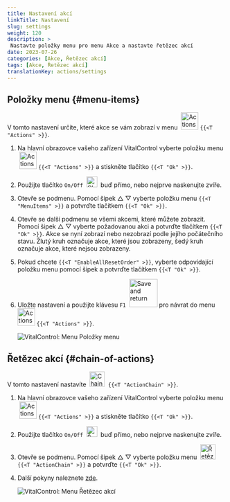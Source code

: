 ```yaml
---
title: Nastavení akcí
linkTitle: Nastavení
slug: settings
weight: 120
description: >
 Nastavte položky menu pro menu Akce a nastavte řetězec akcí
date: 2023-07-26
categories: [Akce, Řetězec akcí]
tags: [Akce, Řetězec akcí]
translationKey: actions/settings
---
```

## Položky menu {#menu-items}

V tomto nastavení určíte, které akce se vám zobrazí v menu &nbsp;<img src="/icons/actions.svg" width="40" align="bottom" alt="Actions" /> `{{<T "Actions" >}}`.

1. Na hlavní obrazovce vašeho zařízení VitalControl vyberte položku menu &nbsp;<img src="/icons/actions.svg" width="40" align="bottom" alt="Actions" /> `{{<T "Actions" >}}` a stiskněte tlačítko `{{<T "Ok" >}}`.

2. Použijte tlačítko `On/Off` &nbsp;<img src="/icons/gear.svg" width="25" align="bottom" alt="Chain of actions" />&nbsp; buď přímo, nebo nejprve naskenujte zvíře.

3. Otevře se podmenu. Pomocí šipek △ ▽ vyberte položku menu `{{<T "MenuItems" >}}` a potvrďte tlačítkem `{{<T "Ok" >}}`.

4. Otevře se další podmenu se všemi akcemi, které můžete zobrazit. Pomocí šipek △ ▽ vyberte požadovanou akci a potvrďte tlačítkem `{{<T "Ok" >}}`. Akce se nyní zobrazí nebo nezobrazí podle jejího počátečního stavu. Žlutý kruh označuje akce, které jsou zobrazeny, šedý kruh označuje akce, které nejsou zobrazeny.

5. Pokud chcete `{{<T "EnableAllResetOrder" >}}`, vyberte odpovídající položku menu pomocí šipek a potvrďte tlačítkem `{{<T "Ok" >}}`.

6. Uložte nastavení a použijte klávesu `F1` &nbsp;<img src="/icons/footer/save_exit.svg" width="65" align="bottom" alt="Save and return" /> pro návrat do menu &nbsp;<img src="/icons/actions.svg" width="40" align="bottom" alt="Actions" /> `{{<T "Actions" >}}`.

    ![VitalControl: Menu Položky menu](../images/menu.png "Položky menu")

## Řetězec akcí {#chain-of-actions}

V tomto nastavení nastavíte &nbsp;<img src="/icons/actions/action-chain.svg" width="35" align="bottom" alt="Chain of actions" />&nbsp; `{{<T "ActionChain" >}}`.

1. Na hlavní obrazovce vašeho zařízení VitalControl vyberte položku menu &nbsp;<img src="/icons/actions.svg" width="40" align="bottom" alt="Actions" /> `{{<T "Actions" >}}` a stiskněte tlačítko `{{<T "Ok" >}}`.


2. Použijte tlačítko `On/Off` &nbsp;<img src="/icons/gear.svg" width="25" align="bottom" alt="Řetězec akcí" />&nbsp; buď přímo, nebo nejprve naskenujte zvíře.

3. Otevře se podmenu. Pomocí šipek △ ▽ vyberte položku menu &nbsp;<img src="/icons/actions/action-chain.svg" width="35" align="bottom" alt="Řetězec akcí" />&nbsp; `{{<T "ActionChain" >}}` a potvrďte `{{<T "Ok" >}}`.

4. Další pokyny naleznete [zde](/cs/docs/chain-of-actions/#set-chain-of-actions).

    ![VitalControl: Menu Řetězec akcí](../images/chainofactions.png "Řetězec akcí")


